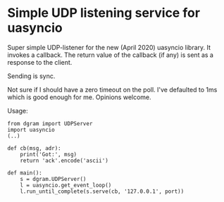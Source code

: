 # Simple UDP listening service for uasyncio

Super simple UDP-listener for the new (April 2020) uasyncio library. It invokes a callback. The return value of the callback (if any) is sent as a response to the client.

Sending is sync.

Not sure if I should have a zero timeout on the poll. I've defaulted to 1ms which is good enough for me. Opinions welcome.

Usage:

```
from dgram import UDPServer
import uasyncio
(..)

def cb(msg, adr):
    print('Got:', msg)
    return 'ack'.encode('ascii')

def main():
    s = dgram.UDPServer()
    l = uasyncio.get_event_loop()
    l.run_until_complete(s.serve(cb, '127.0.0.1', port))
```

